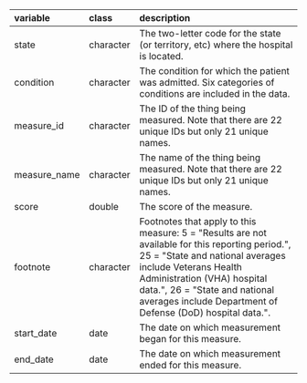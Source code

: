 |variable     |class     |description                           |
|:------------|:---------|:-------------------------------------|
|state        |character |The two-letter code for the state (or territory, etc) where the hospital is located. |
|condition    |character |The condition for which the patient was admitted. Six categories of conditions are included in the data. |
|measure_id   |character |The ID of the thing being measured. Note that there are 22 unique IDs but only 21 unique names. |
|measure_name |character |The name of the thing being measured. Note that there are 22 unique IDs but only 21 unique names. |
|score        |double    |The score of the measure. |
|footnote     |character |Footnotes that apply to this measure: 5 = "Results are not available for this reporting period.", 25 = "State and national averages include Veterans Health Administration (VHA) hospital data.", 26 = "State and national averages include Department of Defense (DoD) hospital data.". |
|start_date   |date      |The date on which measurement began for this measure. |
|end_date     |date      |The date on which measurement ended for this measure. |
